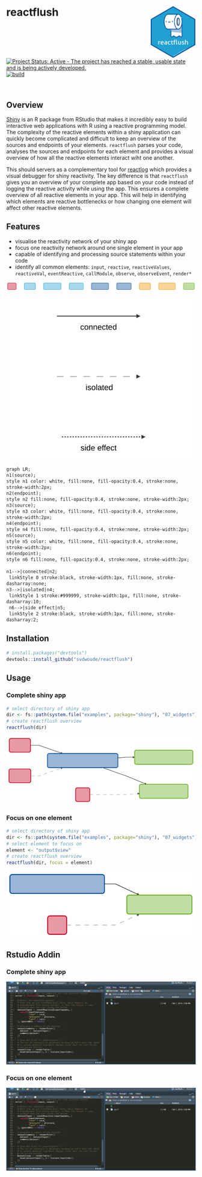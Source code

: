 # reactflush <a href='https://github.com/svdwoude/reactflush'><img src='inst/reactflush.png' align="right" height="139" /></a>

[![Project Status: Active - The project has reached a stable, usable state and is being actively developed.](http://www.repostatus.org/badges/latest/active.svg)](http://www.repostatus.org/#active)
[![build](https://gitlab.roqs.basf.net/RawatV/reactflush/badges/master/pipeline.svg)](https://gitlab.roqs.basf.net/RawatV/reactflush/commits/master)

<br>

## Overview

[Shiny](https://github.com/rstudio/shiny)  is an R package from RStudio that makes 
it incredibly easy to build interactive web applications with R using a reactive 
programming model. The complexity of the reactive elements within a shiny application 
can quickly become complicated and difficult to keep an overview of the sources 
and endpoints of your elements. 
`reactflush` parses your code, analyses the sources and endpoints for each element
and provides a visual overview of how all the reactive elements interact wiht one
another.

This should servers as a complementary tool for [reactlog](https://github.com/rstudio/reactlog)
which provides a visual debugger for shiny reactivity. The key difference is that 
`reactflush` gives you an overview of your complete app based on your code instead
of logging the reactive activity while using the app. This ensures a complete overview
of all reactive elements in your app. This will help in identifying which elements
are reactive bottlenecks or how changing one element will affect other reactive elements.

## Features

- visualise the reactivity network of your shiny app
- focus one reactivity network around one single element in your app
- capable of identifying and processing source statements within your code
- identify all common elements: `input`, `reactive`,  `reactiveValues`, `reactiveVal`, `eventReactive`, `callModule`, `observe`, `observeEvent`, `render*`

![nodes](inst/media/reactflush_nodes.svg)

![nodes](inst/media/reactflush_edges.svg)



```mermaid
graph LR;
n1(source);
style n1 color: white, fill:none, fill-opacity:0.4, stroke:none, stroke-width:2px;
n2(endpoint);
style n2 fill:none, fill-opacity:0.4, stroke:none, stroke-width:2px;
n3(source);
style n3 color: white, fill:none, fill-opacity:0.4, stroke:none, stroke-width:2px;
n4(endpoint);
style n4 fill:none, fill-opacity:0.4, stroke:none, stroke-width:2px;
n5(source);
style n5 color: white, fill:none, fill-opacity:0.4, stroke:none, stroke-width:2px;
n6(endpoint);
style n6 fill:none, fill-opacity:0.4, stroke:none, stroke-width:2px;

n1-->|connected|n2;
 linkStyle 0 stroke:black, stroke-width:1px, fill:none, stroke-dasharray:none;
n3-->|isolated|n4;
 linkStyle 1 stroke:#999999, stroke-width:1px, fill:none, stroke-dasharray:10;
 n6-->|side effect|n5;
 linkStyle 2 stroke:black, stroke-width:1px, fill:none, stroke-dasharray:2;

```

## Installation

``` r
# install.packages("devtools")
devtools::install_github("svdwoude/reactflush")
```
## Usage

### Complete shiny app
```r
# select directory of shiny app 
dir <- fs::path(system.file("examples", package="shiny"), "07_widgets")
# create reactflush overview
reactflush(dir)
```

![nodes](inst/media/reactflush_example_full.svg)


### Focus on one element

```r
# select directory of shiny app 
dir <- fs::path(system.file("examples", package="shiny"), "07_widgets")
# select element to focus on
element <- "output$view"
# create reactflush overview
reactflush(dir, focus = element)
```

![nodes](inst/media/reactflush_example_focus.svg)


## Rstudio Addin

### Complete shiny app
![rstudioa_addin_demo](inst/reactflush_rstudioaddin.gif)

### Focus on one element
![rstudioa_addin_demo](inst/reactflush_rstudioaddin_focus.gif)


